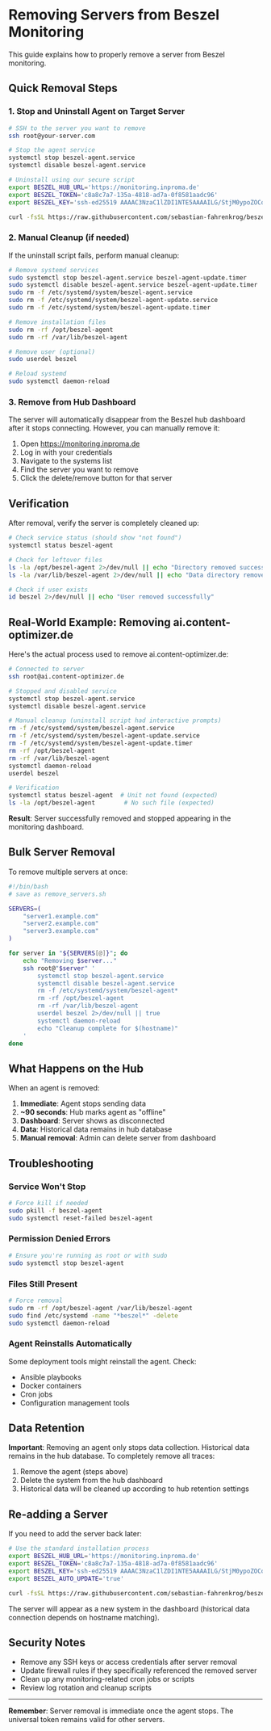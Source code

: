 # Removing Servers from Beszel Monitoring

This guide explains how to properly remove a server from Beszel monitoring.

## Quick Removal Steps

### 1. Stop and Uninstall Agent on Target Server

```bash
# SSH to the server you want to remove
ssh root@your-server.com

# Stop the agent service
systemctl stop beszel-agent.service
systemctl disable beszel-agent.service

# Uninstall using our secure script
export BESZEL_HUB_URL='https://monitoring.inproma.de'
export BESZEL_TOKEN='c8a8c7a7-135a-4818-ad7a-0f8581aadc96'
export BESZEL_KEY='ssh-ed25519 AAAAC3NzaC1lZDI1NTE5AAAAILG/StjM0ypoZOCqF+lLrqznYd4y45GKaKGOB6RbXc2H'

curl -fsSL https://raw.githubusercontent.com/sebastian-fahrenkrog/beszel-monitoring/main/scripts/install-beszel-agent.sh | bash -s -- uninstall
```

### 2. Manual Cleanup (if needed)

If the uninstall script fails, perform manual cleanup:

```bash
# Remove systemd services
sudo systemctl stop beszel-agent.service beszel-agent-update.timer
sudo systemctl disable beszel-agent.service beszel-agent-update.timer
sudo rm -f /etc/systemd/system/beszel-agent.service
sudo rm -f /etc/systemd/system/beszel-agent-update.service
sudo rm -f /etc/systemd/system/beszel-agent-update.timer

# Remove installation files
sudo rm -rf /opt/beszel-agent
sudo rm -rf /var/lib/beszel-agent

# Remove user (optional)
sudo userdel beszel

# Reload systemd
sudo systemctl daemon-reload
```

### 3. Remove from Hub Dashboard

The server will automatically disappear from the Beszel hub dashboard after it stops connecting. However, you can manually remove it:

1. Open https://monitoring.inproma.de
2. Log in with your credentials
3. Navigate to the systems list
4. Find the server you want to remove
5. Click the delete/remove button for that server

## Verification

After removal, verify the server is completely cleaned up:

```bash
# Check service status (should show "not found")
systemctl status beszel-agent

# Check for leftover files
ls -la /opt/beszel-agent 2>/dev/null || echo "Directory removed successfully"
ls -la /var/lib/beszel-agent 2>/dev/null || echo "Data directory removed successfully"

# Check if user exists
id beszel 2>/dev/null || echo "User removed successfully"
```

## Real-World Example: Removing ai.content-optimizer.de

Here's the actual process used to remove ai.content-optimizer.de:

```bash
# Connected to server
ssh root@ai.content-optimizer.de

# Stopped and disabled service
systemctl stop beszel-agent.service
systemctl disable beszel-agent.service

# Manual cleanup (uninstall script had interactive prompts)
rm -f /etc/systemd/system/beszel-agent.service
rm -f /etc/systemd/system/beszel-agent-update.service
rm -f /etc/systemd/system/beszel-agent-update.timer
rm -rf /opt/beszel-agent
rm -rf /var/lib/beszel-agent
systemctl daemon-reload
userdel beszel

# Verification
systemctl status beszel-agent  # Unit not found (expected)
ls -la /opt/beszel-agent        # No such file (expected)
```

**Result**: Server successfully removed and stopped appearing in the monitoring dashboard.

## Bulk Server Removal

To remove multiple servers at once:

```bash
#!/bin/bash
# save as remove_servers.sh

SERVERS=(
    "server1.example.com"
    "server2.example.com"
    "server3.example.com"
)

for server in "${SERVERS[@]}"; do
    echo "Removing $server..."
    ssh root@"$server" '
        systemctl stop beszel-agent.service
        systemctl disable beszel-agent.service
        rm -f /etc/systemd/system/beszel-agent*
        rm -rf /opt/beszel-agent
        rm -rf /var/lib/beszel-agent
        userdel beszel 2>/dev/null || true
        systemctl daemon-reload
        echo "Cleanup complete for $(hostname)"
    '
done
```

## What Happens on the Hub

When an agent is removed:

1. **Immediate**: Agent stops sending data
2. **~90 seconds**: Hub marks agent as "offline" 
3. **Dashboard**: Server shows as disconnected
4. **Data**: Historical data remains in hub database
5. **Manual removal**: Admin can delete server from dashboard

## Troubleshooting

### Service Won't Stop
```bash
# Force kill if needed
sudo pkill -f beszel-agent
sudo systemctl reset-failed beszel-agent
```

### Permission Denied Errors
```bash
# Ensure you're running as root or with sudo
sudo systemctl stop beszel-agent
```

### Files Still Present
```bash
# Force removal
sudo rm -rf /opt/beszel-agent /var/lib/beszel-agent
sudo find /etc/systemd -name "*beszel*" -delete
sudo systemctl daemon-reload
```

### Agent Reinstalls Automatically
Some deployment tools might reinstall the agent. Check:
- Ansible playbooks
- Docker containers
- Cron jobs
- Configuration management tools

## Data Retention

**Important**: Removing an agent only stops data collection. Historical data remains in the hub database. To completely remove all traces:

1. Remove the agent (steps above)
2. Delete the system from the hub dashboard
3. Historical data will be cleaned up according to hub retention settings

## Re-adding a Server

If you need to add the server back later:

```bash
# Use the standard installation process
export BESZEL_HUB_URL='https://monitoring.inproma.de'
export BESZEL_TOKEN='c8a8c7a7-135a-4818-ad7a-0f8581aadc96'
export BESZEL_KEY='ssh-ed25519 AAAAC3NzaC1lZDI1NTE5AAAAILG/StjM0ypoZOCqF+lLrqznYd4y45GKaKGOB6RbXc2H'
export BESZEL_AUTO_UPDATE='true'

curl -fsSL https://raw.githubusercontent.com/sebastian-fahrenkrog/beszel-monitoring/main/scripts/install-beszel-agent.sh | sudo -E bash -s -- install
```

The server will appear as a new system in the dashboard (historical data connection depends on hostname matching).

## Security Notes

- Remove any SSH keys or access credentials after server removal
- Update firewall rules if they specifically referenced the removed server
- Clean up any monitoring-related cron jobs or scripts
- Review log rotation and cleanup scripts

---

**Remember**: Server removal is immediate once the agent stops. The universal token remains valid for other servers.